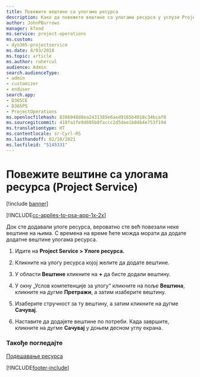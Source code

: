 ```yaml
---
title: Повежите вештине са улогама ресурса
description: Како да повежете вештине са улогама ресурса у услузи Project Service
author: JohnPBurrows
manager: kfend
ms.service: project-operations
ms.custom:
- dyn365-projectservice
ms.date: 8/03/2018
ms.topic: article
ms.author: ruhercul
audience: Admin
search.audienceType:
- admin
- customizer
- enduser
search.app:
- D365CE
- D365PS
- ProjectOperations
ms.openlocfilehash: 8386948d8ea2431385e6aed9165b4018c34bcaf0
ms.sourcegitcommit: 418fa1fe9d605b8faccc2d5dee1b04b4e753f194
ms.translationtype: HT
ms.contentlocale: sr-Cyrl-RS
ms.lasthandoff: 02/10/2021
ms.locfileid: "5145331"
---
```

# <a name="associate-skills-with-resource-roles-project-service"></a>Повежите вештине са улогама ресурса (Project Service)

[!include [banner](../includes/psa-now-project-operations.md)]

[!INCLUDE[cc-applies-to-psa-app-1x-2x](../includes/cc-applies-to-psa-app-1x-2x.md)]

Док сте додавали улоге ресурса, вероватно сте већ повезали неке вештине на њима. С времена на време ћете можда морати да додате додатне вештине улогама ресурса.  
  
1.  Идите на **Project Service > Улоге ресурса.**  
  
2.  Кликните на улогу ресурса којој желите да додате вештине.  
  
3.  У области **Вештине** кликните на **+** да бисте додали вештину.  
  
4.  У окну „Услов компетенције за улогу“ кликните на поље **Вештина**, кликните на дугме **Претражи**, а затим изаберите вештину.  
  
5.  Изаберите стручност за ту вештину, а затим кликните на дугме **Сачувај**.  
  
6.  Наставите да додајете вештине по потреби. Када завршите, кликните на дугме **Сачувај** у доњем десном углу екрана.  
  
### <a name="see-also"></a>Такође погледајте  
 [Подешавање ресурса](../psa/set-up-resources.md)


[!INCLUDE[footer-include](../includes/footer-banner.md)]